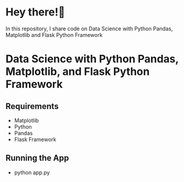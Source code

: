 # Hey there!👋

In this repository, I share code on Data Science with Python Pandas, Matplotlib and  Flask Python Framework

# Data Science with Python Pandas, Matplotlib, and Flask Python Framework

## Requirements
* Matplotlib
* Python
* Pandas
* Flask Framework

## Running the App
* python app.py
